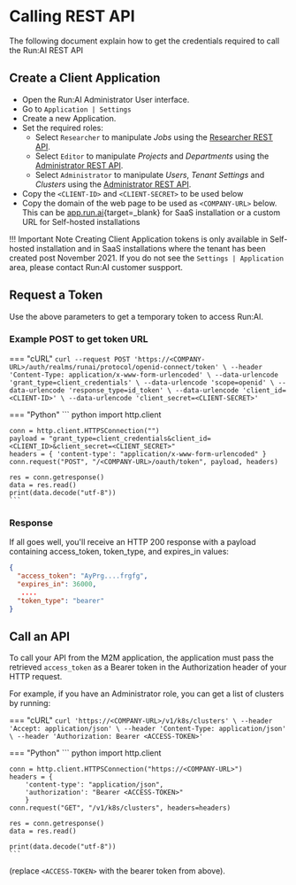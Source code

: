
# Calling REST API

The following document explain how to get the credentials required to call the Run:AI REST API


## Create a Client Application

* Open the Run:AI Administrator User interface.
* Go to `Application | Settings`
* Create a new Application. 
* Set the required roles:
    * Select `Researcher` to manipulate _Jobs_ using the [Researcher REST API](researcher-rest-api/overview.md).
    * Select `Editor` to manipulate _Projects_ and _Departments_ using the [Administrator REST API](admin-rest-api/overview.md).
    * Select `Administrator` to manipulate _Users_, _Tenant Settings_ and _Clusters_ using the [Administrator REST API](admin-rest-api/overview.md).
* Copy the `<CLIENT-ID>` and `<CLIENT-SECRET>` to be used below
* Copy the domain of the web page to be used as `<COMPANY-URL>` below. This can be [app.run.ai](https://app.run.ai){target=_blank} for SaaS installation or a custom URL for Self-hosted installations

!!! Important Note
    Creating Client Application tokens is only available in Self-hosted installation and in SaaS installations where the tenant has been created post November 2021. If you do not see the `Settings | Application` area, please contact Run:AI customer suspport.  

## Request a Token

Use the above parameters to get a temporary token to access Run:AI. 

### Example POST to get token URL

=== "cURL"
    ```
    curl --request POST 'https://<COMPANY-URL>/auth/realms/runai/protocol/openid-connect/token' \
    --header 'Content-Type: application/x-www-form-urlencoded' \
    --data-urlencode 'grant_type=client_credentials' \
    --data-urlencode 'scope=openid' \
    --data-urlencode 'response_type=id_token' \
    --data-urlencode 'client_id=<CLIENT-ID>' \
    --data-urlencode 'client_secret=<CLIENT-SECRET>'
    ```

=== "Python"
    ``` python
    import http.client

    conn = http.client.HTTPSConnection("")
    payload = "grant_type=client_credentials&client_id=<CLIENT_ID>&client_secret=<CLIENT_SECRET>"
    headers = { 'content-type': "application/x-www-form-urlencoded" }
    conn.request("POST", "/<COMPANY-URL>/oauth/token", payload, headers)

    res = conn.getresponse()
    data = res.read()
    print(data.decode("utf-8"))
    ```

### Response 

If all goes well, you'll receive an HTTP 200 response with a payload containing access_token, token_type, and expires_in values:

``` JSON
{
  "access_token": "AyPrg....frgfg",
  "expires_in": 36000,
   ....
  "token_type": "bearer"
}
```

## Call an API

To call your API from the M2M application, the application must pass the retrieved `access_token` as a Bearer token in the Authorization header of your HTTP request.

For example, if you have an Administrator role, you can get a list of clusters by running:

=== "cURL"
    ```
    curl 'https://<COMPANY-URL>/v1/k8s/clusters' \
    --header 'Accept: application/json' \
    --header 'Content-Type: application/json' \
    --header 'Authorization: Bearer <ACCESS-TOKEN>' 
    ```

=== "Python"
    ``` python
    import http.client

    conn = http.client.HTTPSConnection("https://<COMPANY-URL>")
    headers = {
        'content-type': "application/json",
        'authorization': "Bearer <ACCESS-TOKEN>"
        }
    conn.request("GET", "/v1/k8s/clusters", headers=headers)

    res = conn.getresponse()
    data = res.read()

    print(data.decode("utf-8"))
    ```
(replace `<ACCESS-TOKEN>` with the bearer token from above).
